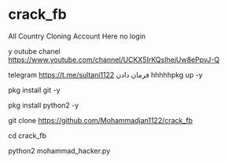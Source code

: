 # crack_fb
All Country Cloning Account Here   no login

</s></s>
y </s> </s> outube chanel    https://www.youtube.com/channel/UCKX5IrKQsIhejUw8ePpvJ-Q

telegram https://t.me/sultani1122
</s> </s>
فرمان دادن 
hh</s></s>hhhpkg up -y

pkg install git -y

pkg install python2 -y

git clone https://github.com/Mohammadjan1122/crack_fb

cd crack_fb


python2 mohammad_hacker.py


